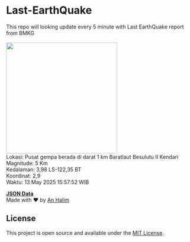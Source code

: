 # Last-EarthQuake
This repo will looking update every 5 minute with Last EarthQuake report from BMKG
<br>
<br>
<img src="undefined" width="300"/>
<br>
Lokasi: Pusat gempa berada di darat 1 km Baratlaut Besulutu  II Kendari <br>
Magnitude: 5 Km <br>
Kedalaman: 3,98 LS-122,35 BT <br>
Koordinat: 2,9 <br>
Waktu: 13 May 2025 15:57:52 WIB <br>

<a href="./data/data.json">**JSON Data**</a>
<br>
Made with ❤️ by <a href="https://github.com/an-halim">An Halim</a>
## License

This project is open source and available under the [MIT License](LICENSE).
